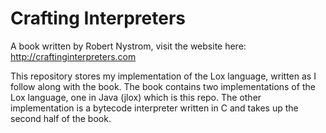 # Crafting Interpreters
A book written by Robert Nystrom, visit the website here: http://craftinginterpreters.com

This repository stores my implementation of the Lox language, written as I follow along with the book.
The book contains two implementations of the Lox language, one in Java (jlox) which is this repo.
The other implementation is a bytecode interpreter written in C and takes up the second half of the book.


